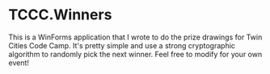 TCCC.Winners
================

This is a WinForms application that I wrote to do the prize drawings for Twin Cities Code Camp. It's pretty simple and use a strong cryptographic algorithm to randomly pick the next winner. Feel free to modify for your own event!